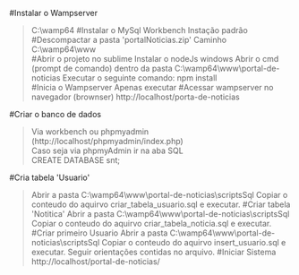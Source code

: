 #Instalar o Wampserver
> C:\wamp64
#Instalar o MySql Workbench
> Instação padrão
#Descompactar a pasta 'portalNoticias.zip'
> Caminho                                                  
> C:\wamp64\www\
#Abrir o projeto no sublime
> Instalar o nodeJs windows
> Abrir o cmd (prompt de comando) dentro da pasta C:\wamp64\www\portal-de-noticias
> Executar o seguinte comando:
> npm install    
#Inicia o Wampserver
> Apenas executar
#Acessar wampserver no navegador (brownser)
>http://localhost/porta-de-noticias

#Criar o banco de dados
> Via workbench ou phpmyadmin (http://localhost/phpmyadmin/index.php) \
> Caso seja via phpmyAdmin ir na aba SQL \
> CREATE DATABASE snt;

#Cria tabela 'Usuario'
 > Abrir a pasta C:\wamp64\www\portal-de-noticias\scriptsSql
 > Copiar o conteudo do aquirvo criar_tabela_usuario.sql e executar.
#Criar tabela 'Notitica'
 > Abrir a pasta C:\wamp64\www\portal-de-noticias\scriptsSql
 > Copiar o conteudo do aquirvo criar_tabela_noticia.sql e executar.
#Criar primeiro Usuario
> Abrir a pasta C:\wamp64\www\portal-de-noticias\scriptsSql
> Copiar o conteudo do aquirvo insert_usuario.sql e executar.
> Seguir orientações contidas no arquivo. 
#Iniciar Sistema
> http://localhost/portal-de-noticias/